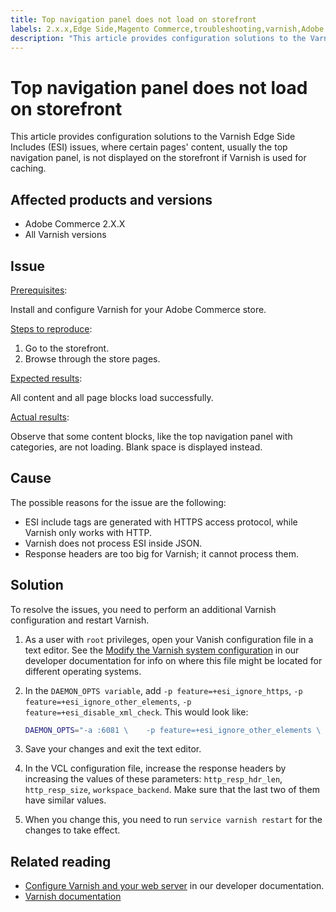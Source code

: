 ```yaml
---
title: Top navigation panel does not load on storefront
labels: 2.x.x,Edge Side,Magento Commerce,troubleshooting,varnish,Adobe Commerce,storefront
description: "This article provides configuration solutions to the Varnish Edge Side Includes (ESI) issues, where certain pages' content, usually the top navigation panel, is not displayed on the storefront if Varnish is used for caching."
---
```


# Top navigation panel does not load on storefront

This article provides configuration solutions to the Varnish Edge Side Includes (ESI) issues, where certain pages' content, usually the top navigation panel, is not displayed on the storefront if Varnish is used for caching.

## Affected products and versions

* Adobe Commerce 2.X.X
* All Varnish versions

## Issue

<u>Prerequisites</u>:

Install and configure Varnish for your Adobe Commerce store.

<u>Steps to reproduce</u>:

1. Go to the storefront.
1. Browse through the store pages.

<u>Expected results</u>:

All content and all page blocks load successfully.

<u>Actual results</u>:

Observe that some content blocks, like the top navigation panel with categories, are not loading. Blank space is displayed instead.

## Cause

The possible reasons for the issue are the following:

* ESI include tags are generated with HTTPS access protocol, while Varnish only works with HTTP.
* Varnish does not process ESI inside JSON.
* Response headers are too big for Varnish; it cannot process them.

## Solution

To resolve the issues, you need to perform an additional Varnish configuration and restart Varnish.

1. As a user with `root` privileges, open your Vanish configuration file in a text editor. See the [Modify the Varnish system configuration](https://devdocs.magento.com/guides/v2.3/config-guide/varnish/config-varnish-configure.html#config-varnish-config-sysvcl) in our developer documentation for info on where this file might be located for different operating systems.
1. In the `DAEMON_OPTS variable`, add `-p feature=+esi_ignore_https`, `-p  feature=+esi_ignore_other_elements`, `-p  feature=+esi_disable_xml_check`. This would look like:

    ```bash
    DAEMON_OPTS="-a :6081 \    -p feature=+esi_ignore_other_elements \    -p feature=+esi_disable_xml_check \    -p feature=+esi_ignore_https \    -T localhost:6082 \    -f /etc/varnish/default.vcl \    -S /etc/varnish/secret \    -s malloc,256m"
    ```

1. Save your changes and exit the text editor.
1. In the VCL configuration file, increase the response headers by increasing the values of these parameters: `http_resp_hdr_len`, `http_resp_size`, `workspace_backend`. Make sure that the last two of them have similar values.
1. When you change this, you need to run `service varnish restart` for the changes to take effect.

## Related reading

* [Configure Varnish and your web server](https://devdocs.magento.com/guides/v2.3/config-guide/varnish/config-varnish-configure.html#config-varnish-config-sysvcl) in our developer documentation.
* [Varnish documentation](https://varnish-cache.org/docs/5.1/reference/index.html) 

